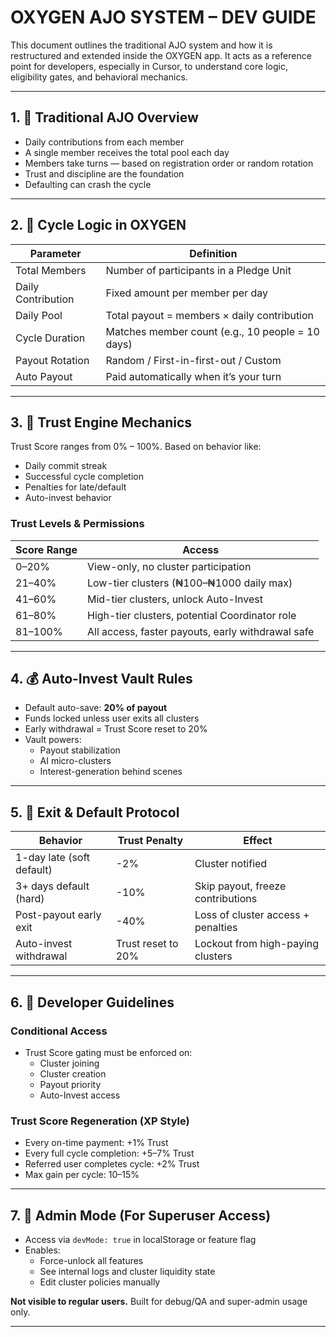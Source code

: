 # OXYGEN AJO SYSTEM – DEV GUIDE

This document outlines the traditional AJO system and how it is restructured and extended inside the OXYGEN app. It acts as a reference point for developers, especially in Cursor, to understand core logic, eligibility gates, and behavioral mechanics.

---

## 1. 🧾 Traditional AJO Overview

- Daily contributions from each member
- A single member receives the total pool each day
- Members take turns — based on registration order or random rotation
- Trust and discipline are the foundation
- Defaulting can crash the cycle

---

## 2. 🔁 Cycle Logic in OXYGEN

| **Parameter**           | **Definition**                                    |
| ----------------------- | ------------------------------------------------- |
| Total Members           | Number of participants in a Pledge Unit           |
| Daily Contribution      | Fixed amount per member per day                   |
| Daily Pool              | Total payout = members × daily contribution       |
| Cycle Duration          | Matches member count (e.g., 10 people = 10 days)  |
| Payout Rotation         | Random / First-in-first-out / Custom              |
| Auto Payout             | Paid automatically when it’s your turn            |

---

## 3. 🔐 Trust Engine Mechanics

Trust Score ranges from 0% – 100%. Based on behavior like:

- Daily commit streak
- Successful cycle completion
- Penalties for late/default
- Auto-invest behavior

### Trust Levels & Permissions

| **Score Range** | **Access**                                        |
| --------------- | ------------------------------------------------- |
| 0–20%           | View-only, no cluster participation               |
| 21–40%          | Low-tier clusters (₦100–₦1000 daily max)         |
| 41–60%          | Mid-tier clusters, unlock Auto-Invest             |
| 61–80%          | High-tier clusters, potential Coordinator role    |
| 81–100%         | All access, faster payouts, early withdrawal safe |

---

## 4. 💰 Auto-Invest Vault Rules

- Default auto-save: **20% of payout**
- Funds locked unless user exits all clusters
- Early withdrawal = Trust Score reset to 20%
- Vault powers:
  - Payout stabilization
  - AI micro-clusters
  - Interest-generation behind scenes

---

## 5. 🚫 Exit & Default Protocol

| **Behavior**                 | **Trust Penalty**            | **Effect**                              |
| --------------------------- | ---------------------------- | --------------------------------------- |
| 1-day late (soft default)   | -2%                          | Cluster notified                        |
| 3+ days default (hard)      | -10%                         | Skip payout, freeze contributions       |
| Post-payout early exit      | -40%                         | Loss of cluster access + penalties      |
| Auto-invest withdrawal      | Trust reset to 20%           | Lockout from high-paying clusters       |

---

## 6. 🧠 Developer Guidelines

### Conditional Access

- Trust Score gating must be enforced on:
  - Cluster joining
  - Cluster creation
  - Payout priority
  - Auto-Invest access

### Trust Score Regeneration (XP Style)

- Every on-time payment: +1% Trust
- Every full cycle completion: +5–7% Trust
- Referred user completes cycle: +2% Trust
- Max gain per cycle: 10–15%

---

## 7. 🚀 Admin Mode (For Superuser Access)

- Access via `devMode: true` in localStorage or feature flag
- Enables:
  - Force-unlock all features
  - See internal logs and cluster liquidity state
  - Edit cluster policies manually

**Not visible to regular users.** Built for debug/QA and super-admin usage only.

---

